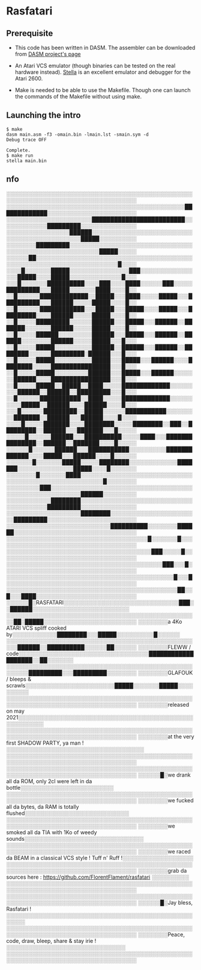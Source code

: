 # Rasfatari

## Prerequisite

* This code has been written in DASM. The assembler can be downloaded
  from [DASM project's page](http://dasm-dillon.sourceforge.net/)

* An Atari VCS emulator (though binaries can be tested on the real
  hardware instead). [Stella](https://stella-emu.github.io) is an
  excellent emulator and debugger for the Atari 2600.

* Make is needed to be able to use the Makefile. Though one can launch
  the commands of the Makefile without using make.


## Launching the intro

    $ make
    dasm main.asm -f3 -omain.bin -lmain.lst -smain.sym -d
    Debug trace OFF

    Complete.
    $ make run
    stella main.bin

## nfo

░░░░░░░░░░░░░░░░░░░░░░░░░░░░░░░░░░░░░░░░░░░░░░░░░░░░░░░░░░░░░░░░░░░░░░░░░░░░░░░░░░░░░
░░░░░░░░░░░░░░░░░░░░░░░░░░░░░░░░░░░░░░░░░░░░░░░░█████████████░░░░░░░░░░░░░░░░░░░░░░░░
░░░░░░░░░░░░░░░░░░░░░░░█████████████████████████░░░░░░░░░░░░░█████████░░░░░░░░░░░░░░░
░░░░░░░░░░░░░░░░░██████░░░░░░░░░░░░░░░░░░░░░░░░░░░░░░░░░░░░░░░░░░░░░░░█████░░░░░░░░░░
░░░░░░░░█████████░░░░░░░░░░░░░░░░░░░░░░░░░░░░░░░░░░░░░░░░░░░░░░░░░░░░░░░░░░█████░░░░░
░░░░░░██░░░░░░░░░░░░░░░░░░░░░░░░░░░░░░░░░░░░░░░░░░░░░░░░░░░░░░░░░░░░░░░░░░░░░░░░█░░░░
░░░░█░░░░░░░█████░░░░░░░░░░░░░░░░███░░░░░░░░░░░░░░░░░█████░░░░█████░░░░░░░░░░░░░░█░░░
░░░█░░░░░░░██████████░░░░███░░░░████░░░░░░███░░░░░█████████░░░█████░░░░░░░████░░░░█░░
░░█░░░░░░█████████████░░█████░░░████░░░░░█████░░░██████████░░░██████░░░░░█████░░░░█░░
░░█░░░░░░████████████░░░█████░░░█████░░░░█████░░░█████████░░░░██████░░░░░█████░░░░█░░
░░█░░░░░█████████░░░░░░██████░░░█████░░░██████░░███████░░░░░░░██████░░░░░█████░░░░█░░
░░█░░░░░██████░░░░░░░░░██████░░░█████░░░██████░░██████░░░░░░░░██████░░░░░█████░░░█░░░
░░█░░░░░█████░░░░░░░░░░██████░░██████░░░██████░░████████░░░░░░█████████░██████░░░█░░░
░░█░░░░░█████░░░░░░░░░░█████░░░█████░░░██████░░░░████████░░░░░████████████████░░░█░░░
░░█░░░░░█████░░░░░░░░░██████░░░█████░░░██████░░░░░░░██████░░░░████████████████░░░█░░░
░░█░░░░░█████░░█████░░████░░░░░█████████████░░░░░░░░░██████░░██████░░█████████░░░█░░░
░░█░░░░░░███████████░░████░░░░░█████████████░░░░░░░░░░█████░░██████░░░░██████░░░░█░░░
░░░█░░░░░░█████████░░█████░░░░░░███████████░░░░░░░░░███████░░██████░░░██████░░░░█░░░░
░░░░█░░░░░███████░░░░████████░░░░░████████░░███░░█████████░░██████░░░███████░░░█░░░░░
░░░░░█░░░░░░██████░░░██████████░░░░░████░░░███████████████░░██████░░███████░░░░█░░░░░
░░░░░░█░░░░░░██████░░░███████████░░░░░░░░░░█████████████░░░░█████░░░██████░░░░█░░░░░░
░░░░░░░█░░░░░░░█████░░░░░████████░░░░░░░░░░░░░███████░░░░░░░░░░░░░░░█████░░░░█░░░░░░░
░░░░░░░░█░░░░░░░████░░░░░░░░░░░░░░░░░░░░░░░░░░░░░░░░░░░░░░░░░░░░░░░░░░░░░░░░█░░░░░░░░
░░░░░░░░░███░░░░░░░░░░░░░░░░░░░░░░░░░░░░░░░░░░░░░░░░░░░░░░░░░░░░░░░░░░██████░░░░░░░░░
░░░░░░░░░░░░████████░░░░░░░░░░░░░░░░░░░░░░░░░░░░░░░░░░░░░░░░░█████████░░░░░░░░░░░░░░░
░░░░░░░░░░░░░░░░░░░░████████░░░░░░░░░░░░░░░░░░░░░░░░█████████░░░░░░░░░░░░░░░░░░░░░░░░
░░░░░░░░░░░░░░░░░░░░░░░░░░░░██████████░░░░░░░░██████░░░░░░░░░░░░░░░░░░░░░░░░░░░░░░░░░
░░░░░░░░░░░░░░░░░░░░░░░░░░░░░░░░░░░░░░█░░░░░░░█░░░░░░░░░░░░░░░░░░░░░░░░░░░░░░░░░░░░░░
░░░░░░░░░░░░░░░░░░░░░░░░░░░░░░░░░░░░░░░███░░░░░█░░░░░░░░░░░░░░░░░░░░░░░░░░░░░░░░░░░░░
░░░░░░░░░░░░░░░░░░░░░░░░░░░░░░░░░░░░░░░░░░███░░░█░░░░░░░░░░░░░░░░░░░░░░░░░░░░░░░░░░░░
░░░░░░░░░░░░░░░░░░░░░░░░░░░░░░░░░░░░░░░░░░░░░█░░░█░░░░░░░░░░░░░░░░░░░░░░░░░░░░░░░░░░░
░░░░░░░░░░░░░░░░░░░░░░░░░░░░░░░░░░░░░░░░░░░░░░██░░█░░░████░░░░░░░░░░░░░░░░░░░░░░░░░░░
░░░░░░█░RASFATARI░░░░░░░░░░░░░░░░░░░░░░░░░░░░░░░███░░██████░░░░░░░░░░░░░░░░░░░░░░░░░░
░░░░░░░░░░░░░░░░░░░░░░░░░░░░░░░░░░░░░░░░░░░░░░░░░░░░██░█████░░░░░░░░░░░░░░░░░░░░░░░░░
░░░░░░░░a 4Ko ATARI VCS spliff cooked by░░░░░░░░░░░░████████░░░█████░░░░░░░░░░█░░░░░░
░░░░░░░░░░░░░░░░░░░░░░░░░░░░░░░░░░░░░░░░░░░░░░░░░░░░░██████░░██████████░░░░░░██░░░░░░
░░░░░░░░FLEWW / code░░░░░░░░░░░░░░░░░░░░░░░░░░░░░░░░░░░███████████████████░░██░░░░░░░
░░░░░░░░░░░░░░░░░░░░░░░░░░░░░░░░░░░░░░░░░░░░░░░░░░░░░░░░█████████░░░█████████░░░░░░░░
░░░░░░░░GLAFOUK / bleeps & scrawls░░░░░░░░░░░░░░░░░░░░░░░░█████░░░░░░░█████░░░░░░░░░░
░░░░░░░░░░░░░░░░░░░░░░░░░░░░░░░░░░░░░░░░░░░░░░░░░░░░░░░░░░░░░░░░░░░░░░░░░░░░░░░░░░░░░
░░░░░░░░released on may 2021░░░░░░░░░░░░░░░░░░░░░░░░░░░░░░░░░░░░░░░░░░░░░░░░░░░░░░░░░
░░░░░░░░░░░░░░░░░░░░░░░░░░░░░░░░░░░░░░░░░░░░░░░░░░░░░░░░░░░░░░░░░░░░░░░░░░░░░░░░░░░░░
░░░░░░░░at the very first SHADOW PARTY, ya man !░░░░░░░░░░░░░░░░░░░░░░░░░░░░░░░░░░░░░
░░░░░░░░░░░░░░░░░░░░░░░░░░░░░░░░░░░░░░░░░░░░░░░░░░░░░░░░░░░░░░░░░░░░░░░░░░░░░░░░░░░░░
░░░░░░░░░░░░░░░░░░░░░░░░░░░░░░░░░░░░░░░░░░░░░░░░░░░░░░░░░░░░░░░░░░░░░░░░░░░░░░░░░░░░░
░░░░░░█░we drank all da ROM, only 2cl were left in da bottle░░░░░░░░░░░░░░░░░░░░░░░░░
░░░░░░░░░░░░░░░░░░░░░░░░░░░░░░░░░░░░░░░░░░░░░░░░░░░░░░░░░░░░░░░░░░░░░░░░░░░░░░░░░░░░░
░░░░░░░░we fucked all da bytes, da RAM is totally flushed░░░░░░░░░░░░░░░░░░░░░░░░░░░░
░░░░░░░░░░░░░░░░░░░░░░░░░░░░░░░░░░░░░░░░░░░░░░░░░░░░░░░░░░░░░░░░░░░░░░░░░░░░░░░░░░░░░
░░░░░░░░we smoked all da TIA with 1Ko of weedy sounds░░░░░░░░░░░░░░░░░░░░░░░░░░░░░░░░
░░░░░░░░░░░░░░░░░░░░░░░░░░░░░░░░░░░░░░░░░░░░░░░░░░░░░░░░░░░░░░░░░░░░░░░░░░░░░░░░░░░░░
░░░░░░░░we raced da BEAM in a classical VCS style ! Tuff n' Ruff !░░░░░░░░░░░░░░░░░░░
░░░░░░░░░░░░░░░░░░░░░░░░░░░░░░░░░░░░░░░░░░░░░░░░░░░░░░░░░░░░░░░░░░░░░░░░░░░░░░░░░░░░░
░░░░░░░░grab da sources here : https://github.com/FlorentFlament/rasfatari ░░░░░░░░░░
░░░░░░░░░░░░░░░░░░░░░░░░░░░░░░░░░░░░░░░░░░░░░░░░░░░░░░░░░░░░░░░░░░░░░░░░░░░░░░░░░░░░░
░░░░░░░░░░░░░░░░░░░░░░░░░░░░░░░░░░░░░░░░░░░░░░░░░░░░░░░░░░░░░░░░░░░░░░░░░░░░░░░░░░░░░
░░░░░░█░Jay bless, Rasfatari !░░░░░░░░░░░░░░░░░░░░░░░░░░░░░░░░░░░░░░░░░░░░░░░░░░░░░░░
░░░░░░░░░░░░░░░░░░░░░░░░░░░░░░░░░░░░░░░░░░░░░░░░░░░░░░░░░░░░░░░░░░░░░░░░░░░░░░░░░░░░░
░░░░░░░░Peace, code, draw, bleep, share & stay irie !░░░░░░░░░░░░░░░░░░░░░░░░░░░░░░░░
░░░░░░░░░░░░░░░░░░░░░░░░░░░░░░░░░░░░░░░░░░░░░░░░░░░░░░░░░░░░░░░░░░░░░░░░░░░░░░░░░░░░░
